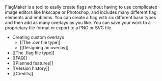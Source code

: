 FlagMaker is a tool to easily create flags without having to use complicated image editors like Inkscape or Photoshop, and includes many different flag elements and emblems. You can create a flag with six different base types and then add as many overlays as you like. You can save your work to a proprietary file format or export to a PNG or SVG file.

* Creating custom overlays
    * [[The .ovr file type]]
    * [[Designing an overlay]]
* [[The .flag file type]]
* [[FAQ]]
* [[Planned features]]
* [[Version history]]
* [[Credits]]
